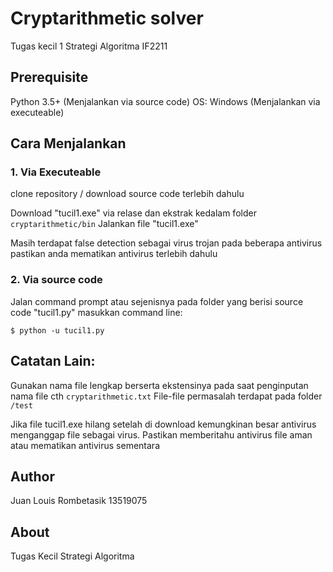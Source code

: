 # Cryptarithmetic solver
Tugas kecil 1 Strategi Algoritma IF2211

## Prerequisite
Python 3.5+ (Menjalankan via source code)
OS: Windows (Menjalankan via executeable)

## Cara Menjalankan
### 1. Via Executeable
clone repository / download source code terlebih dahulu

Download "tucil1.exe" via relase dan ekstrak kedalam folder `cryptarithmetic/bin` Jalankan file "tucil1.exe"

Masih terdapat false detection sebagai virus trojan pada beberapa antivirus
pastikan anda mematikan antivirus terlebih dahulu

### 2. Via source code
Jalan command prompt atau sejenisnya pada folder yang berisi source code "tucil1.py"
masukkan command line:

`$ python -u tucil1.py`

## Catatan Lain:
Gunakan nama file lengkap berserta ekstensinya pada saat penginputan nama file cth `cryptarithmetic.txt` File-file permasalah terdapat pada folder `/test`

Jika file tucil1.exe hilang setelah di download kemungkinan besar antivirus menganggap file sebagai virus.
Pastikan memberitahu antivirus file aman atau mematikan antivirus sementara

## Author
Juan Louis Rombetasik 13519075

## About
Tugas Kecil Strategi Algoritma
